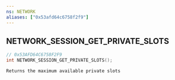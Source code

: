 ```yaml
---
ns: NETWORK
aliases: ["0x53afd64c6758f2f9"]
---
```

## NETWORK_SESSION_GET_PRIVATE_SLOTS

```c
// 0x53AFD64C6758F2F9
int NETWORK_SESSION_GET_PRIVATE_SLOTS();
```

```
Returns the maximum available private slots
```
